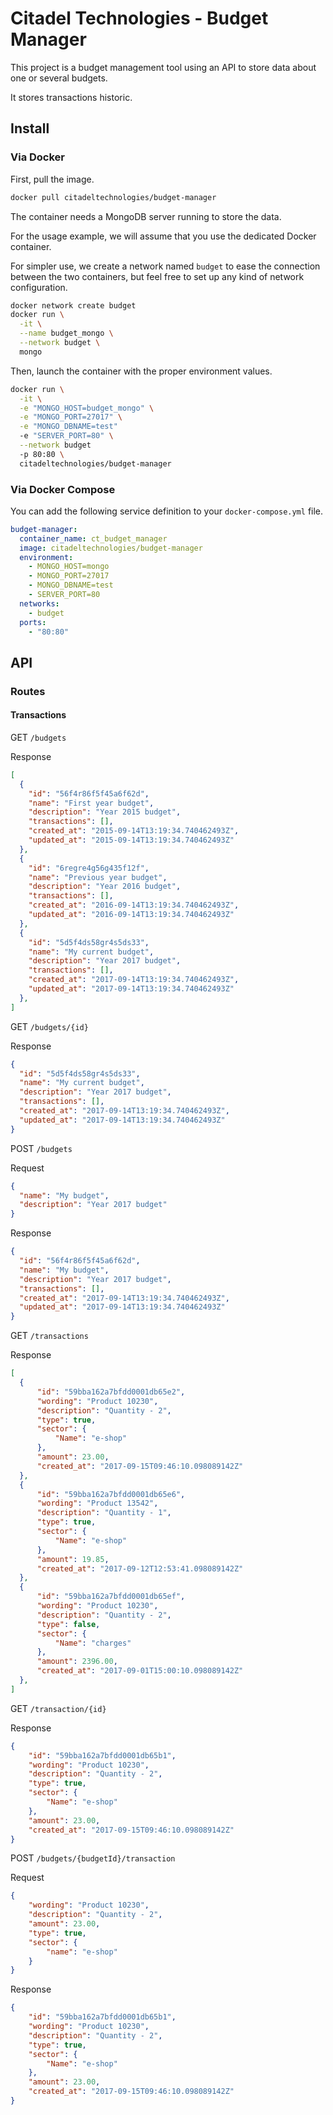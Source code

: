 Citadel Technologies - Budget Manager
=====================================

This project is a budget management tool using an API to store data about one or several budgets.

It stores transactions historic.

Install
-------

### Via Docker

First, pull the image.

```sh
docker pull citadeltechnologies/budget-manager
```

The container needs a MongoDB server running to store the data.

For the usage example, we will assume that you use the dedicated Docker container.

For simpler use, we create a network named ```budget``` to ease the connection between the two containers, but feel free to set up any kind of network configuration.

```sh
docker network create budget
docker run \
  -it \
  --name budget_mongo \
  --network budget \
  mongo
```

Then, launch the container with the proper environment values.

```sh
docker run \
  -it \
  -e "MONGO_HOST=budget_mongo" \
  -e "MONGO_PORT=27017" \
  -e "MONGO_DBNAME=test"
  -e "SERVER_PORT=80" \
  --network budget
  -p 80:80 \
  citadeltechnologies/budget-manager
```

### Via Docker Compose

You can add the following service definition to your ```docker-compose.yml``` file.

```yml
budget-manager:
  container_name: ct_budget_manager
  image: citadeltechnologies/budget-manager
  environment:
    - MONGO_HOST=mongo
    - MONGO_PORT=27017
    - MONGO_DBNAME=test
    - SERVER_PORT=80
  networks:
    - budget
  ports:
    - "80:80"
```

API
-----

### Routes

#### Transactions

GET ```/budgets```

Response
```json
[
  {
    "id": "56f4r86f5f45a6f62d",
    "name": "First year budget",
    "description": "Year 2015 budget",
    "transactions": [],
    "created_at": "2015-09-14T13:19:34.740462493Z",
    "updated_at": "2015-09-14T13:19:34.740462493Z"
  },
  {
    "id": "6regre4g56g435f12f",
    "name": "Previous year budget",
    "description": "Year 2016 budget",
    "transactions": [],
    "created_at": "2016-09-14T13:19:34.740462493Z",
    "updated_at": "2016-09-14T13:19:34.740462493Z"
  },
  {
    "id": "5d5f4ds58gr4s5ds33",
    "name": "My current budget",
    "description": "Year 2017 budget",
    "transactions": [],
    "created_at": "2017-09-14T13:19:34.740462493Z",
    "updated_at": "2017-09-14T13:19:34.740462493Z"
  },
]

```
GET ```/budgets/{id}```

Response
```json
{
  "id": "5d5f4ds58gr4s5ds33",
  "name": "My current budget",
  "description": "Year 2017 budget",
  "transactions": [],
  "created_at": "2017-09-14T13:19:34.740462493Z",
  "updated_at": "2017-09-14T13:19:34.740462493Z"
}
```

POST ```/budgets```

Request
```json
{
  "name": "My budget",
  "description": "Year 2017 budget"
}
```

Response
```json
{
  "id": "56f4r86f5f45a6f62d",
  "name": "My budget",
  "description": "Year 2017 budget",
  "transactions": [],
  "created_at": "2017-09-14T13:19:34.740462493Z",
  "updated_at": "2017-09-14T13:19:34.740462493Z"
}
```

GET ```/transactions```

Response
```json
[
  {
      "id": "59bba162a7bfdd0001db65e2",
      "wording": "Product 10230",
      "description": "Quantity - 2",
      "type": true,
      "sector": {
          "Name": "e-shop"
      },
      "amount": 23.00,
      "created_at": "2017-09-15T09:46:10.098089142Z"
  },
  {
      "id": "59bba162a7bfdd0001db65e6",
      "wording": "Product 13542",
      "description": "Quantity - 1",
      "type": true,
      "sector": {
          "Name": "e-shop"
      },
      "amount": 19.85,
      "created_at": "2017-09-12T12:53:41.098089142Z"
  },
  {
      "id": "59bba162a7bfdd0001db65ef",
      "wording": "Product 10230",
      "description": "Quantity - 2",
      "type": false,
      "sector": {
          "Name": "charges"
      },
      "amount": 2396.00,
      "created_at": "2017-09-01T15:00:10.098089142Z"
  },
]
```

GET ```/transaction/{id}```

Response
```json
{
    "id": "59bba162a7bfdd0001db65b1",
    "wording": "Product 10230",
    "description": "Quantity - 2",
    "type": true,
    "sector": {
        "Name": "e-shop"
    },
    "amount": 23.00,
    "created_at": "2017-09-15T09:46:10.098089142Z"
}
```

POST ```/budgets/{budgetId}/transaction```

Request
```json
{
	"wording": "Product 10230",
	"description": "Quantity - 2",
	"amount": 23.00,
	"type": true,
	"sector": {
		"name": "e-shop"
	}
}
```

Response
```json
{
    "id": "59bba162a7bfdd0001db65b1",
    "wording": "Product 10230",
    "description": "Quantity - 2",
    "type": true,
    "sector": {
        "Name": "e-shop"
    },
    "amount": 23.00,
    "created_at": "2017-09-15T09:46:10.098089142Z"
}
```
